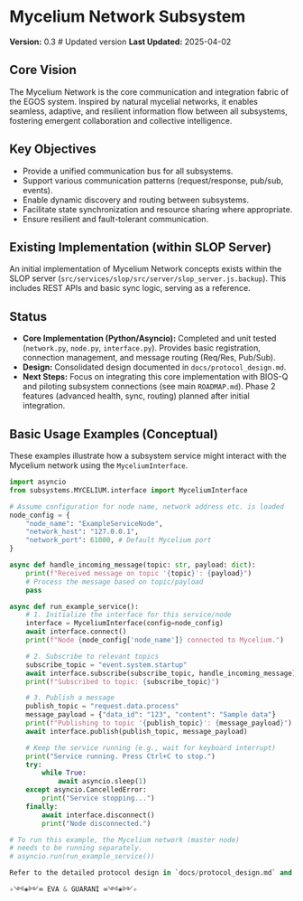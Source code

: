 # Mycelium Network Subsystem

**Version:** 0.3 # Updated version
**Last Updated:** 2025-04-02

## Core Vision

The Mycelium Network is the core communication and integration fabric of the EGOS system. Inspired by natural mycelial networks, it enables seamless, adaptive, and resilient information flow between all subsystems, fostering emergent collaboration and collective intelligence.

## Key Objectives

-   Provide a unified communication bus for all subsystems.
-   Support various communication patterns (request/response, pub/sub, events).
-   Enable dynamic discovery and routing between subsystems.
-   Facilitate state synchronization and resource sharing where appropriate.
-   Ensure resilient and fault-tolerant communication.

## Existing Implementation (within SLOP Server)

An initial implementation of Mycelium Network concepts exists within the SLOP server (`src/services/slop/src/server/slop_server.js.backup`). This includes REST APIs and basic sync logic, serving as a reference.

## Status

-   **Core Implementation (Python/Asyncio):** Completed and unit tested (`network.py`, `node.py`, `interface.py`). Provides basic registration, connection management, and message routing (Req/Res, Pub/Sub).
-   **Design:** Consolidated design documented in `docs/protocol_design.md`.
-   **Next Steps:** Focus on integrating this core implementation with BIOS-Q and piloting subsystem connections (see main `ROADMAP.md`). Phase 2 features (advanced health, sync, routing) planned after initial integration.

## Basic Usage Examples (Conceptual)

These examples illustrate how a subsystem service might interact with the Mycelium network using the `MyceliumInterface`.

```python
import asyncio
from subsystems.MYCELIUM.interface import MyceliumInterface

# Assume configuration for node name, network address etc. is loaded
node_config = {
    "node_name": "ExampleServiceNode",
    "network_host": "127.0.0.1",
    "network_port": 61000, # Default Mycelium port
}

async def handle_incoming_message(topic: str, payload: dict):
    print(f"Received message on topic '{topic}': {payload}")
    # Process the message based on topic/payload
    pass

async def run_example_service():
    # 1. Initialize the interface for this service/node
    interface = MyceliumInterface(config=node_config)
    await interface.connect()
    print(f"Node {node_config['node_name']} connected to Mycelium.")

    # 2. Subscribe to relevant topics
    subscribe_topic = "event.system.startup"
    await interface.subscribe(subscribe_topic, handle_incoming_message)
    print(f"Subscribed to topic: {subscribe_topic}")

    # 3. Publish a message
    publish_topic = "request.data.process"
    message_payload = {"data_id": "123", "content": "Sample data"}
    print(f"Publishing to topic '{publish_topic}': {message_payload}")
    await interface.publish(publish_topic, message_payload)

    # Keep the service running (e.g., wait for keyboard interrupt)
    print("Service running. Press Ctrl+C to stop.")
    try:
        while True:
            await asyncio.sleep(1)
    except asyncio.CancelledError:
        print("Service stopping...")
    finally:
        await interface.disconnect()
        print("Node disconnected.")

# To run this example, the Mycelium network (master node)
# needs to be running separately.
# asyncio.run(run_example_service())

Refer to the detailed protocol design in `docs/protocol_design.md` and the main project `ROADMAP.md` for current priorities.

✧༺❀༻∞ EVA & GUARANI ∞༺❀༻✧
